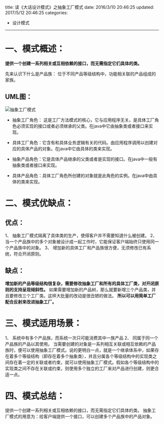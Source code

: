 title: 读《大话设计模式》之抽象工厂模式
date: 2016/3/10 20:46:25
updated: 2017/5/12 20:46:25
categories:
- 设计模式
---
# 一、模式概述：

__提供一个创建一系列相关或互相依赖的接口，而无需指定它们具体的类。__

先来认识下什么是产品族： 位于不同产品等级结构中，功能相关联的产品组成的家族。

## UML图：

![抽象工厂模式](http://upload-images.jianshu.io/upload_images/3828003-14b8ca4e87da6dc9.png?imageMogr2/auto-orient/strip%7CimageView2/2/w/1240)

* 抽象工厂角色： 这是工厂方法模式的核心，它与应用程序无关。是具体工厂角色必须实现的接口或者必须继承的父类。在java中它由抽象类或者接口来实现。

* 具体工厂角色：它含有和具体业务逻辑有关的代码。由应用程序调用以创建对应的具体产品的对象。在java中它由具体的类来实现。

* 抽象产品角色：它是具体产品继承的父类或者是实现的接口。在java中一般有抽象类或者接口来实现。

* 具体产品角色：具体工厂角色所创建的对象就是此角色的实例。在java中由具体的类来实现。

# 二、模式优缺点：

## 优点：
1、 抽象工厂模式隔离了具体类的生产，使得客户并不需要知道什么被创建。
2、 当一个产品族中的多个对象被设计成一起工作时，它能保证客户端始终只使用同一个产品族中的对象。
3、 增加新的具体工厂和产品族很方便，无须修改已有系统，符合开闭原则。

## 缺点：
__增加新的产品等级结构很复杂，需要修改抽象工厂和所有的具体工厂类，对开闭原则的支持呈现倾斜性。__
如果需要增加新的产品树，那么就要新增三个产品类，并且要修改三个工厂类。这样大批量的改动是很丑陋的做法。
__所以可以用简单工厂配合反射来改进抽象工厂。__

# 三、模式适用场景：
1、 系统中有多个产品族，而系统一次只可能消费其中一族产品
2、 同属于同一个产品族的产品以其使用。
当需要创建的对象是一系列相互关联或相互依赖的产品族时，便可以使用抽象工厂模式。说的更明白一点，就是一个继承体系中，如果存在着多个等级结构（即存在着多个抽象类），并且分属各个等级结构中的实现类之间存在着一定的关联或者约束，就可以使用抽象工厂模式。假如各个等级结构中的实现类之间不存在关联或约束，则使用多个独立的工厂来对产品进行创建，则更合适一点。

# 四、模式总结：
提供一个创建一系列相关或互相依赖的接口，而无需指定它们具体的类。
抽象工厂模式的用意为：给客户端提供一个接口，可以创建多个产品族中的产品对象。